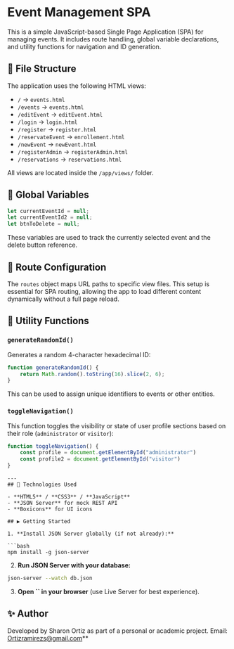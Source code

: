 # Event Management SPA

This is a simple JavaScript-based Single Page Application (SPA) for managing events. It includes route handling, global variable declarations, and utility functions for navigation and ID generation.

## 📁 File Structure
The application uses the following HTML views:

- `/` → `events.html`
- `/events` → `events.html`
- `/editEvent` → `editEvent.html`
- `/login` → `login.html`
- `/register` → `register.html`
- `/reservateEvent` → `enrollement.html`
- `/newEvent` → `newEvent.html`
- `/registerAdmin` → `registerAdmin.html`
- `/reservations` → `reservations.html`

All views are located inside the `/app/views/` folder.

## 🧠 Global Variables

```js
let currentEventId = null;
let currentEventId2 = null;
let btnToDelete = null;
```

These variables are used to track the currently selected event and the delete button reference.

## 🔐 Route Configuration

The `routes` object maps URL paths to specific view files. This setup is essential for SPA routing, allowing the app to load different content dynamically without a full page reload.

## 🔀 Utility Functions

### `generateRandomId()`
Generates a random 4-character hexadecimal ID:
```js
function generateRandomId() {
    return Math.random().toString(16).slice(2, 6);
}
```

This can be used to assign unique identifiers to events or other entities.

### `toggleNavigation()`
This function toggles the visibility or state of user profile sections based on their role (`administrator` or `visitor`):
```js
function toggleNavigation() {
    const profile = document.getElementById("administrator")
    const profile2 = document.getElementById("visitor")
}
```
```
---
## 💠 Technologies Used

- **HTML5** / **CSS3** / **JavaScript**
- **JSON Server** for mock REST API
- **Boxicons** for UI icons

## ▶️ Getting Started

1. **Install JSON Server globally (if not already):**

```bash
npm install -g json-server
```

2. **Run JSON Server with your database:**

```bash
json-server --watch db.json
```

3. **Open ****\`\`**** in your browser** (use Live Server for best experience).

## ✨ Author

Developed by Sharon Ortiz as part of a personal or academic project.
Email: Ortizramirezs@gmail.com\*\*
